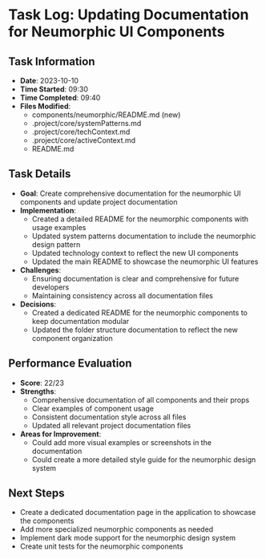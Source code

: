 # Task Log: Updating Documentation for Neumorphic UI Components

## Task Information
- **Date**: 2023-10-10
- **Time Started**: 09:30
- **Time Completed**: 09:40
- **Files Modified**: 
  - components/neumorphic/README.md (new)
  - .project/core/systemPatterns.md
  - .project/core/techContext.md
  - .project/core/activeContext.md
  - README.md

## Task Details
- **Goal**: Create comprehensive documentation for the neumorphic UI components and update project documentation
- **Implementation**: 
  - Created a detailed README for the neumorphic components with usage examples
  - Updated system patterns documentation to include the neumorphic design pattern
  - Updated technology context to reflect the new UI components
  - Updated the main README to showcase the neumorphic UI features
- **Challenges**: 
  - Ensuring documentation is clear and comprehensive for future developers
  - Maintaining consistency across all documentation files
- **Decisions**: 
  - Created a dedicated README for the neumorphic components to keep documentation modular
  - Updated the folder structure documentation to reflect the new component organization

## Performance Evaluation
- **Score**: 22/23
- **Strengths**: 
  - Comprehensive documentation of all components and their props
  - Clear examples of component usage
  - Consistent documentation style across all files
  - Updated all relevant project documentation files
- **Areas for Improvement**: 
  - Could add more visual examples or screenshots in the documentation
  - Could create a more detailed style guide for the neumorphic design system

## Next Steps
- Create a dedicated documentation page in the application to showcase the components
- Add more specialized neumorphic components as needed
- Implement dark mode support for the neumorphic design system
- Create unit tests for the neumorphic components
